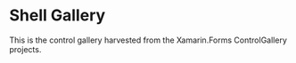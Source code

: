 # Shell Gallery

This is the control gallery harvested from the Xamarin.Forms ControlGallery projects. 
